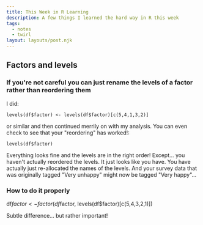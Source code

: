 ```yaml
---
title: This Week in R Learning
description: A few things I learned the hard way in R this week
tags:
  - notes
  - twirl
layout: layouts/post.njk
---
```


##	Factors and levels
### If you're not careful you can just rename the levels of a factor rather than reordering them

I did:
```
levels(df$factor) <- levels(df$factor)[c(5,4,1,3,2)]
```
or similar and then continued merrily on with my analysis. You can even check to see that your "reordering" has worked!:
```
levels(df$factor)
```
Everything looks fine and the levels are in the right order! Except... you haven't actually reordered the levels. It just looks like you have. You have actually just re-allocated the names of the levels. And your survey data that was originally tagged "Very unhappy" might now be tagged "Very happy"...

### How to do it properly
df$factor <- factor(df$factor, levels(df$factor)[c(5,4,3,2,1)])

Subtle difference... but rather important!
